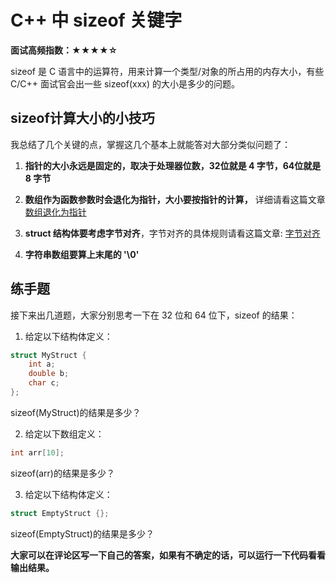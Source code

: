 # C++ 中 sizeof 关键字

**面试高频指数：★★★★☆**


sizeof 是 C 语言中的运算符，用来计算一个类型/对象的所占用的内存大小，有些 C/C++ 面试官会出一些 sizeof(xxx) 的大小是多少的问题。

## sizeof计算大小的小技巧

我总结了几个关键的点，掌握这几个基本上就能答对大部分类似问题了：

1. **指针的大小永远是固定的，取决于处理器位数，32位就是 4 字节，64位就是 8 字节**

2. **数组作为函数参数时会退化为指针，大小要按指针的计算，** 详细请看这篇文章[数组退化为指针](https://csguide.cn/cpp/basics/array_and_pointer.html)

3. **struct 结构体要考虑字节对齐**，字节对齐的具体规则请看这篇文章: [字节对齐](https://csguide.cn/cpp/basics/byte_alignment.html)

4. **字符串数组要算上末尾的 '\0'**


## 练手题

接下来出几道题，大家分别思考一下在 32 位和 64 位下，sizeof 的结果：

1. 给定以下结构体定义：
```cpp
struct MyStruct {
    int a;
    double b;
    char c;
};
```
sizeof(MyStruct)的结果是多少？

2.  给定以下数组定义：

```cpp
int arr[10];
```
sizeof(arr)的结果是多少？

3. 给定以下结构体定义：

```cpp
struct EmptyStruct {};
```
sizeof(EmptyStruct)的结果是多少？

**大家可以在评论区写一下自己的答案，如果有不确定的话，可以运行一下代码看看输出结果。**
